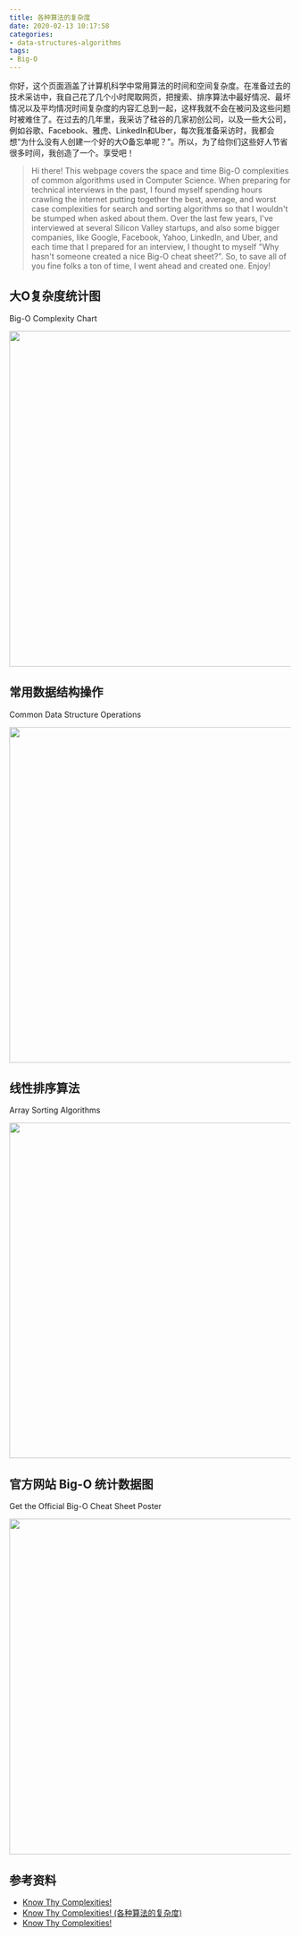 ```yaml
---
title: 各种算法的复杂度
date: 2020-02-13 10:17:58
categories:
- data-structures-algorithms
tags:
- Big-O
---
```


你好，这个页面涵盖了计算机科学中常用算法的时间和空间复杂度。在准备过去的技术采访中，我自己花了几个小时爬取网页，把搜索、排序算法中最好情况、最坏情况以及平均情况时间复杂度的内容汇总到一起，这样我就不会在被问及这些问题时被难住了。在过去的几年里，我采访了硅谷的几家初创公司，以及一些大公司，例如谷歌、Facebook、雅虎、LinkedIn和Uber，每次我准备采访时，我都会想“为什么没有人创建一个好的大O备忘单呢？”。所以，为了给你们这些好人节省很多时间，我创造了一个。享受吧！

<!-- more -->

> Hi there!  This webpage covers the space and time Big-O complexities of common algorithms used in Computer Science.  When preparing for technical interviews in the past, I found myself spending hours crawling the internet putting together the best, average, and worst case complexities for search and sorting algorithms so that I wouldn't be stumped when asked about them.  Over the last few years, I've interviewed at several Silicon Valley startups, and also some bigger companies, like Google, Facebook, Yahoo, LinkedIn, and Uber, and each time that I prepared for an interview, I thought to myself "Why hasn't someone created a nice Big-O cheat sheet?".  So, to save all of you fine folks a ton of time, I went ahead and created one.  Enjoy!

## 大O复杂度统计图

Big-O Complexity Chart

<img src="https://gitee.com/dongzl/article-images/raw/master/2020/02-Know-Thy-Complexities/Big-O-Complexity-Chart.png" width="600px">

## 常用数据结构操作

Common Data Structure Operations

<img src="https://gitee.com/dongzl/article-images/raw/master/2020/02-Know-Thy-Complexities/Common-Data-Structure-Operations.png" width="600px">

## 线性排序算法

Array Sorting Algorithms

<img src="https://gitee.com/dongzl/article-images/raw/master/2020/02-Know-Thy-Complexities/Array-Sorting-Algorithms.png" width="600px">

## 官方网站 Big-O 统计数据图

Get the Official Big-O Cheat Sheet Poster

<img src="https://gitee.com/dongzl/article-images/raw/master/2020/02-Know-Thy-Complexities/Big-O-Cheat-Sheet-Poster.png" width="600px">

## 参考资料

- [Know Thy Complexities!](https://www.bigocheatsheet.com/)
- [Know Thy Complexities! (各种算法的复杂度)](https://blog.csdn.net/herorenme/article/details/8919095)
- [Know Thy Complexities!](https://www.cnblogs.com/datascientist/p/3557401.html)